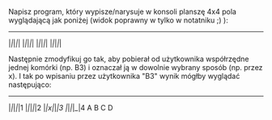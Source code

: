 
Napisz program, który wypisze/narysuje w konsoli planszę 4x4 pola wyglądającą jak poniżej (widok poprawny w tylko w notatniku ;) ):
 _ _ _ _
|_|_|_|_|
|_|_|_|_|
|_|_|_|_|
|_|_|_|_|

Następnie zmodyfikuj go tak, aby pobierał od użytkownika współrzędne jednej komórki (np. B3) i oznaczał ją w dowolnie wybrany sposób (np. przez x).
I tak po wpisaniu przez użytkownika "B3" wynik mógłby wyglądać następująco:

 _ _ _ _
|_|_|_|_|1
|_|_|_|_|2
|_|x|_|_|3
|_|_|_|_|4
 A B C D
